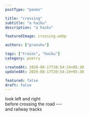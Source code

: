```yaml
---
postType: "poems"

title: "crossing"
subtitle: "a haiku"
description: "a haiku"

featuredImage: crossing.webp

authors: ["pranshu"]

tags: ["trains", "haiku"]
category: poetry

createdAt: 2020-08-17T20:54:24+05:30
updatedAt: 2020-08-17T20:54:24+05:30

featured: false
draft: false
---
```


look left and right  
before crossing the road ---  
and railway tracks
